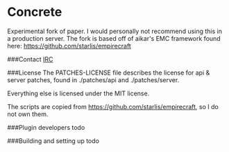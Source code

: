 Concrete
==

Experimental fork of paper. I would personally not recommend using this in a
production server. The fork is based off of aikar's EMC framework found here:
https://github.com/starlis/empirecraft

###Contact
[IRC](http://irc.spi.gt/iris/?channels=concrete)

###License
The PATCHES-LICENSE file describes the license for api & server patches, 
found in ./patches/api and ./patches/server.

Everything else is licensed under the MIT license.

The scripts are copied from https://github.com/starlis/empirecraft, so
I do not own them.

###Plugin developers
todo

###Building and setting up
todo
